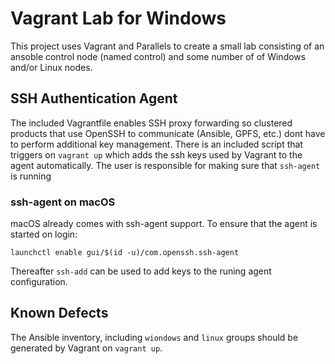 # Vagrant Lab for Windows

This project uses Vagrant and Parallels to create a small lab consisting of an ansoble control node (named control)
and some number of of Windows and/or Linux nodes.

## SSH Authentication Agent

The included Vagrantfile enables SSH proxy forwarding so clustered products that use OpenSSH to
communicate (Ansible, GPFS, etc.) dont have to perform additional key management. There is an included script
that triggers on `vagrant up` which adds the ssh keys used by Vagrant to the agent automatically. The user
is responsible for making sure that `ssh-agent` is running

### ssh-agent on macOS

macOS already comes with ssh-agent support. To ensure that the agent is started on login:

```
launchctl enable gui/$(id -u)/com.openssh.ssh-agent
```

Thereafter `ssh-add` can be used to add keys to the runing agent configuration.

## Known Defects

The Ansible inventory, including `wiondows` and `linux` groups should be generated by Vagrant on `vagrant up`.
